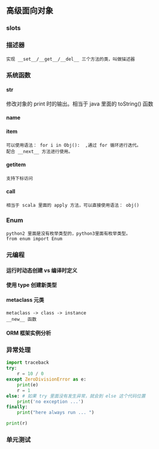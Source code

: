 ## 高级面向对象
### __slots__
### 描述器
    实现 __set__/__get__/__del__ 三个方法的类，叫做描述器
### 系统函数
#### __str__ 
   修改对象的 print 时的输出。相当于 java 里面的 toString() 函数
#### __name__
#### __item__
    可以使用语法： for i in Obj():  ,通过 for 循环进行迭代。
    配合 __next__ 方法进行使用。
#### __getitem__
    支持下标访问
#### __call__
    相当于 scala 里面的 apply 方法，可以直接使用语法： obj()
### Enum
    python2 里面是没有枚举类型的，python3里面有枚举类型。
    from enum import Enum
### 元编程
#### 运行时动态创建 vs 编译时定义
#### 使用 type 创建新类型
#### metaclass 元类
    metaclass -> class -> instance
    __new__ 函数
#### ORM 框架实例分析
### 异常处理
```python
import traceback
try:
    r = 10 / 0
except ZeroDivisionError as e:
    print(e)
    r = 1
else: # 如果 try 里面没有发生异常，就会到 else 这个代码位置
    print('no exception ...')
finally:
    print("here always run ... ")

print(r)
```
### 单元测试





